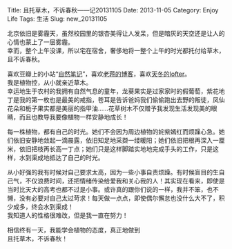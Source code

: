 Title: 且托草木，不诉春秋——记20131105
Date: 2013-11-05
Category: Enjoy Life
Tags: 生活
Slug: new_20131105


北京依旧是雾霾天，虽然校园里的银杏美得让人发呆，但是暗灰的天空还是让人的心情也蒙上了一层雾霾。  
幸而，整个上午没课，所以宅在宿舍，奢侈地将一整个上午的时光都托付给草木，且不诉春秋。  

喜欢豆瓣上的小站“[自然笔记](http://site.douban.com/109921/)”，喜欢[老蒋的博客](http://blog.sina.com.cn/u/1308209791)，喜欢[天冬的lofter](http://blog.sina.com.cn/u/1308209791)。  
我是植物控，从小就亲近草木。  
幸运地生于农村的我拥有自然气息的童年，龙葵果实是过家家时的假葡萄，紫花地丁是我的第一枚也是最美的戒指，苍耳是告诉爸妈我们偷偷跑出去野的叛徒，凤仙花朵和栀子果实都是美丽的指甲油……花草树木不仅赠予我发现生活发现美的眼睛，而且也教导我要像植物一样安静地成长！  

每一株植物，都有自己的时光。她们不会因为周边植物的姹紫嫣红而烦躁心急。她们依旧安静地敛起一滴晨露，依旧知足地采撷一缕暖阳；她们依旧把根再深入一厘米，依旧把枝再长高一丁点；她们只是这样脚踏实地地完成手头的工作，只是这样，水到渠成地抵达了自己的时光。  

从小好强的我有时候对自己要求太高，因为一些小事自责烦躁。有时候盲目的生自己气，不仅浪费时间，还把情绪传染给爱我和关心我的人！其实现在看来，即使是当时比天大的高考也都不过是小事。或许真的跟你们说的一样，我并不笨，也不懒，没有必要对自己太过苛求！每天做一点点，即使偶尔懈怠也没什么大不了，积少成多，终会水到渠成！  
我知道人的性格很难改，但是我一直在努力！

相信终有一天，我能学会植物的态度，真正地做到  
且托草木，不诉春秋！  
